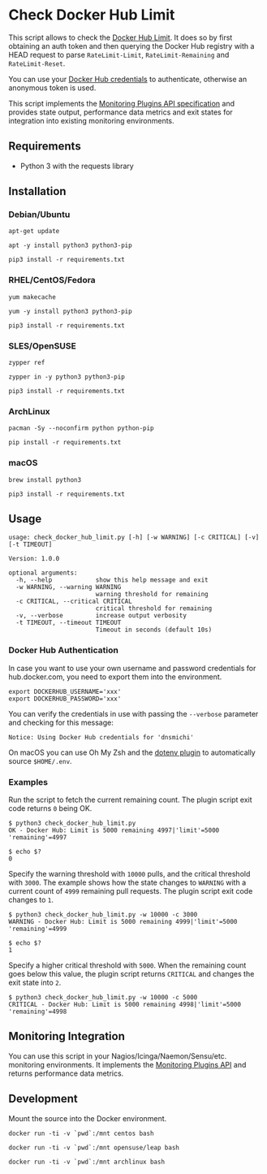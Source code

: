 # Check Docker Hub Limit

This script allows to check the [Docker Hub Limit](https://docs.docker.com/docker-hub/download-rate-limit/#how-can-i-check-my-current-rate).
It does so by first obtaining an auth token and then querying the Docker Hub registry with a HEAD request to parse `RateLimit-Limit`, `RateLimit-Remaining` and `RateLimit-Reset`.

You can use your [Docker Hub credentials](#docker-hub-authentication) to authenticate, otherwise an anonymous token is used. 

This script implements the [Monitoring Plugins API specification](https://www.monitoring-plugins.org/doc/guidelines.html) and provides state output, performance data metrics and exit states for integration into existing monitoring environments. 

## Requirements

* Python 3 with the requests library 

## Installation

### Debian/Ubuntu

```shell
apt-get update

apt -y install python3 python3-pip

pip3 install -r requirements.txt
```

### RHEL/CentOS/Fedora

```shell
yum makecache

yum -y install python3 python3-pip

pip3 install -r requirements.txt
```

### SLES/OpenSUSE

```shell
zypper ref

zypper in -y python3 python3-pip

pip3 install -r requirements.txt
```

### ArchLinux

```shell
pacman -Sy --noconfirm python python-pip

pip install -r requirements.txt
```

### macOS

```shell
brew install python3 

pip3 install -r requirements.txt
```

## Usage

```
usage: check_docker_hub_limit.py [-h] [-w WARNING] [-c CRITICAL] [-v] [-t TIMEOUT]

Version: 1.0.0

optional arguments:
  -h, --help            show this help message and exit
  -w WARNING, --warning WARNING
                        warning threshold for remaining
  -c CRITICAL, --critical CRITICAL
                        critical threshold for remaining
  -v, --verbose         increase output verbosity
  -t TIMEOUT, --timeout TIMEOUT
                        Timeout in seconds (default 10s)
```

### Docker Hub Authentication

In case you want to use your own username and password credentials for hub.docker.com,
you need to export them into the environment.

```
export DOCKERHUB_USERNAME='xxx'
export DOCKERHUB_PASSWORD='xxx'
```

You can verify the credentials in use with passing the `--verbose` parameter and checking
for this message:

```
Notice: Using Docker Hub credentials for 'dnsmichi'
```

On macOS you can use Oh My Zsh and the [dotenv plugin](https://github.com/ohmyzsh/ohmyzsh/tree/master/plugins/dotenv)
to automatically source `$HOME/.env`.

### Examples

Run the script to fetch the current remaining count. The plugin script exit code returns `0` being OK.

```
$ python3 check_docker_hub_limit.py
OK - Docker Hub: Limit is 5000 remaining 4997|'limit'=5000 'remaining'=4997

$ echo $?
0
```

Specify the warning threshold with `10000` pulls, and the critical threshold with `3000`.
The example shows how the state changes to `WARNING` with a current count of `4999` remaining
pull requests. The plugin script exit code changes to `1`.

```
$ python3 check_docker_hub_limit.py -w 10000 -c 3000
WARNING - Docker Hub: Limit is 5000 remaining 4999|'limit'=5000 'remaining'=4999

$ echo $?
1
```

Specify a higher critical threshold with `5000`. When the remaining count goes below this value,
the plugin script returns `CRITICAL` and changes the exit state into `2`.

```
$ python3 check_docker_hub_limit.py -w 10000 -c 5000
CRITICAL - Docker Hub: Limit is 5000 remaining 4998|'limit'=5000 'remaining'=4998
```

## Monitoring Integration

You can use this script in your Nagios/Icinga/Naemon/Sensu/etc. monitoring environments.
It implements the [Monitoring Plugins API](https://www.monitoring-plugins.org/doc/guidelines.html)
and returns performance data metrics. 

## Development

Mount the source into the Docker environment. 

```
docker run -ti -v `pwd`:/mnt centos bash
```

```
docker run -ti -v `pwd`:/mnt opensuse/leap bash
```

```
docker run -ti -v `pwd`:/mnt archlinux bash
```

